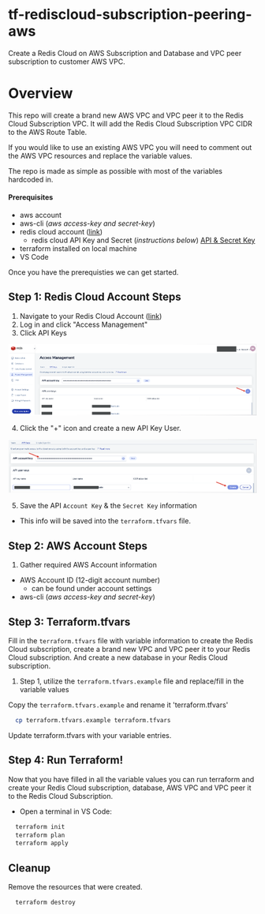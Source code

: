 # tf-rediscloud-subscription-peering-aws
Create a Redis Cloud on AWS Subscription and Database and VPC peer subscription to customer AWS VPC.


# Overview

This repo will create a brand new AWS VPC and VPC peer it to the Redis Cloud Subscription VPC. It will add the Redis Cloud Subscription VPC CIDR to the AWS Route Table.

If you would like to use an existing AWS VPC you will need to comment out the AWS VPC resources and replace the variable values.

The repo is made as simple as possible with most of the variables hardcoded in.


#### Prerequisites
* aws account
* aws-cli (*aws access-key and secret-key*)
* redis cloud account ([link](https://redis.com/try-free/))
  * redis cloud API Key and Secret (*instructions below*) [API & Secret Key](#step-1-redis-cloud-account-steps)
* terraform installed on local machine
* VS Code

Once you have the prerequisties we can get started.

## Step 1: Redis Cloud Account Steps
1. Navigate to your Redis Cloud Account ([link](https://app.redislabs.com/))
2. Log in and click "Access Management"
3. Click API Keys

![Alt text](images/rc-accessmanagment-1.png?raw=true "Title")

4. Click the "+" icon and create a new API Key User.

![Alt text](images/rc-accessmanagment-2.png?raw=true "Title")

5. Save the API `Account Key` & the `Secret Key` information
  * This info will be saved into the `terraform.tfvars` file.

## Step 2: AWS Account Steps

1. Gather required AWS Account information
* AWS Account ID (12-digit account number)
  * can be found under account settings
* aws-cli (*aws access-key and secret-key*)

## Step 3: Terraform.tfvars

Fill in the `terraform.tfvars` file with variable information to 
create the Redis Cloud subscription, create a brand new VPC and VPC peer it to your Redis Cloud subscription.
And create a new database in your Redis Cloud subscription.

1. Step 1, utilize the `terraform.tfvars.example` file and replace/fill in the variable values

Copy the `terraform.tfvars.example` and rename it 'terraform.tfvars'
```bash
  cp terraform.tfvars.example terraform.tfvars
```
Update terraform.tfvars with your variable entries.


## Step 4: Run Terraform!

Now that you have filled in all the variable values
you can run terraform and create your Redis Cloud subscription, database, 
AWS VPC and VPC peer it to the Redis Cloud Subscription.

* Open a terminal in VS Code:
```bash
  terraform init
  terraform plan
  terraform apply
```

## Cleanup

Remove the resources that were created.

```bash
  terraform destroy
```